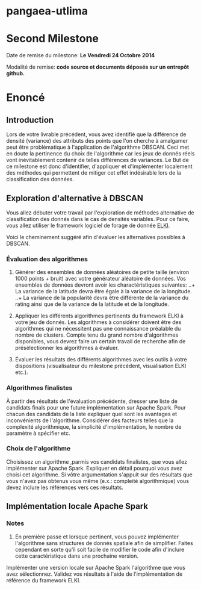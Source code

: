 pangaea-utlima
==============

# Second Milestone
Date de remise du milestone: **Le Vendredi 24 Octobre 2014** 

Modalité de remise: **code source et documents déposés sur un entrepôt github.**

# Enoncé

## Introduction
Lors de votre livrable précédent, vous avez identifié que la différence de densité (variance) des 
attributs des points que l'on cherche à amalgamer peut être problématique à l'application de 
l'algorithme DBSCAN. Ceci met en doute la pertinence du choix de l'algorithme car les jeux de donnés réels vont
inévitablement contenir de telles différences de variances. Le But de ce milestone est donc d'identifier, d'appliquer 
et d'implémenter localement des méthodes qui permettent de mitiger cet effet indésirable lors de la classification des 
données.

## Exploration d'alternative à DBSCAN
Vous allez débuter votre travail par l'exploration de méthodes alternative de classification
des donnés dans le cas de densités variables. Pour ce faire, vous allez utiliser le framework
logiciel de forage de donnée [ELKI](http://elki.dbs.ifi.lmu.de/). 

Voici le cheminement suggéré afin d'évaluer les alternatives possibles à DBSCAN.

### Évaluation des algorithmes
1. Générer des ensembles de données aléatoires de petite taille (environ 1000 points + bruit) avec votre
générateur aléatoire de données. Vos ensembles de données devront avoir les charactéristiques suivantes:
..+ La variance de la latitude devra être égale à la variance de la longitude.
..+ La variance de la popularité devra être différente de la variance du rating ainsi que de la variance
    de la latitude et de la longitude.

2. Appliquer les différents algorithmes pertinents du framework ELKI à votre jeu de donnés. 
Les algorithmes à considérer doivent être des algorithmes qui ne nécessitent pas une connaissance préalable du nombre 
de clusters. Compte tenu du grand nombre d'algorithmes disponibles, vous devrez faire un certain travail de recherche 
afin de présélectionner les algorithmes à évaluer.

3. Évaluer les résultats des différents algorithmes avec les outils à votre dispositions (visualisateur du
milestone précédent, visualisation ELKI etc.).

### Algorithmes finalistes
À partir des résultats de l'évaluation précédente, dresser une liste de candidats finals pour une future implémentation
sur Apache Spark. Pour chacun des candidats de la liste expliquer quel sont les avantages et inconvénients de 
l'algorithme. Considérer des facteurs telles que la complexité algorithmique, la simplicité d'implémentation, le
nombre de paramètre à spécifier etc.

### Choix de l'algorithme
Choisissez un algorithme ,parmis vos candidats finalistes, que vous allez implémenter sur Apache Spark. Expliquer
en détail pourquoi vous avez choisi cet algorithme. Si vôtre argumentation s'appuit sur des résultats que vous
n'avez pas obtenus vous même (e.x.: compleité algorithmique) vous devez inclure les références vers ces résultats.

## Implémentation locale Apache Spark

### Notes
1. En première passe et lorsque pertinent, vous pouvez implémenter l'algorithme sans structures de donnés spatiale
afin de simplifier. Faites cependant en sorte qu'il soit facile de modifier le code afin d'inclure cette
caractéristique dans une prochaine version.

Implémenter une version locale sur Apache Spark l'algorithme que vous avez sélectionnez. Validez vos résultats à l'aide 
de l'implémentation de référence du framework ELKI.

